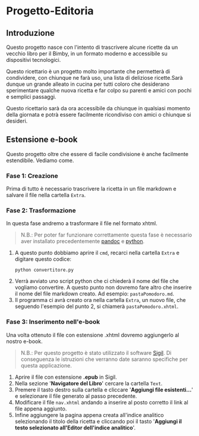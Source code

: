 # Progetto-Editoria
## Introduzione

Questo progetto nasce con l'intento di trascrivere alcune ricette da un vecchio libro per il Bimby, in un formato moderno e accessibile su dispositivi tecnologici.

Questo ricettario è un progetto molto importante che permetterà di condividere, con chiunque ne farà uso, una lista di deliziose ricette.Sarà dunque un grande alleato in cucina per tutti coloro che desiderano sperimentare qualche nuova ricetta e far colpo su parenti e amici con pochi e semplici passaggi.

Questo ricettario sarà da ora accessibile da chiunque in qualsiasi momento della giornata e potrà essere facilmente ricondiviso con amici o chiunque si desideri.


## Estensione e-book

Questo progetto oltre che essere di facile condivisione è anche facilmente estendibile. Vediamo come.

### Fase 1: Creazione

Prima di tutto è necessario trascrivere la ricetta in un file markdown e salvare il file nella cartella `Extra`.

### Fase 2: Trasformazione

In questa fase andremo a trasformare il file nel formato xhtml.

> N.B.: Per poter far funzionare correttamente questa fase è necessario aver installato precedentemente [pandoc](https://pandoc.org/installing.html) e [python](https://www.python.org/downloads/).

1. A questo punto dobbiamo aprire il `cmd`, recarci nella cartella `Extra` e digitare questo codice:
    ```
    python convertitore.py
    ```
2. Verrà avviato uno script python che ci chiederà il nome del file che vogliamo convertire. A questo punto non dovremo fare altro che inserire il nome del file markdown creato. Ad esempio: `pastaPomodoro.md`.
3. Il programma ci avrà creato ora nella cartella `Extra`, un nuovo file, che seguendo l'esempio del punto 2, si chiamerà `pastaPomodoro.xhtml`.

### Fase 3: Inserimento nell'e-book

Una volta ottenuto il file con estensione .xhtml dovremo aggiungerlo al nostro e-book.

> N.B.: Per questo progetto è stato utilizzato il software [Sigil](https://sigil-ebook.com/sigil/download/). Di conseguenza le istruzioni che verranno date saranno specifiche per questa applicazione.

1. Aprire il file con estensione **.epub** in Sigil.
2. Nella sezione '**Navigatore del Libro**' cercare la cartella `Text`.
3. Premere il tasto destro sulla cartella e cliccare '**Aggiungi file esistenti...**' e selezionare il file generato al passo precedente.
4. Modificare il file `nav.xhtml` andando a inserire al posto corretto il link al file appena aggiunto.
5. Infine aggiungere la pagina appena creata all'indice analitico selezionando il titolo della ricetta e cliccando poi il tasto '**Aggiungi il testo selezionato all'Editor dell'indice analitico**'.

